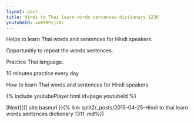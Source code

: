 ```yaml
---
layout: post
title: Hindi to Thai learn words sentences dictionary 1236 
youtubeId: xoW9NPyji0c
---
```

 
 
Helps to learn Thai words and sentences for Hindi speakers.

Opportunitiy to repeat the words sentences. 

Practice Thai language. 
 
10 minutes practice every day. 
 
How to learn Thai words and sentences for Hindi speakers 
 
{% include youtubePlayer.html id=page.youtubeId %}
 
 
[Next]({{ site.baseurl }}{% link  split2/_posts/2015-04-25-Hindi to thai learn words sentences dictionary 1311 .md%})
 

